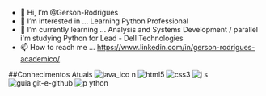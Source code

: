 - 👋 Hi, I’m @Gerson-Rodrigues
- 👀 I’m interested in ... Learning Python Professional
- 🌱 I’m currently learning ... Analysis and Systems Development / parallel i'm studying Python for Lead - Dell Technologies
- 📫 How to reach me ... https://www.linkedin.com/in/gerson-rodrigues-academico/

<!---
Gerson-Rodrigues/Gerson-Rodrigues is a ✨ special ✨ repository because its `README.md` (this file) appears on your GitHub profile.
You can click the Preview link to take a look at your changes.
--->
##Conhecimentos Atuais
![java_ico n](https://user-images.githubusercontent.com/74572651/130646013-e21e03b5-a464-4175-bcea-91ba981e31be.png)
![html5](https://user-images.githubusercontent.com/74572651/130646025-710a5206-1a83-48d8-99f0-af29cae3c0d2.jpg)
![css3](https://user-images.githubusercontent.com/74572651/130646037-d58ac8fb-26bf-43fc-9b36-4040b5f67b6a.jpg)
![j s](https://user-images.githubusercontent.com/74572651/130646055-5ce8d22b-742e-46a9-ad15-d19670445599.jpg)
![guia git-e-github](https://user-images.githubusercontent.com/74572651/130646098-f3a3a577-c23a-4255-a10d-ab95ad1040e9.png)
![p ython](https://user-images.githubusercontent.com/74572651/130646114-3190f7b0-3eb8-417e-942c-b35273c58397.jpg)

